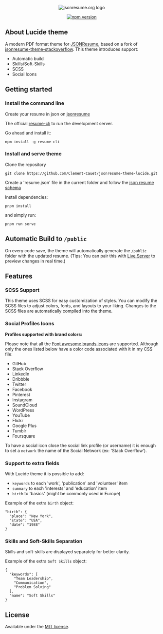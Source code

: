 <p align="center">
  <img src="https://avatars.githubusercontent.com/u/7943272?s=200&v=4" alt="jsonresume.org logo">
</p>

<p align="center">
  <a href="https://badge.fury.io/js/jsonresume-theme-lucide">
    <img src="https://badge.fury.io/js/jsonresume-theme-lucide.svg" alt="npm version">
  </a>
</p>

## About Lucide theme

A modern PDF format theme for [JSONResume](https://jsonresume.org), based on a fork of [jsonresume-theme-stackoverflow](https://github.com/jsonresume/jsonresume.org/tree/master/themes/stackoverflow). 
This theme introduces support:

- Automatic build 
- Skills/Soft-Skills
- SCSS
- Social Icons  

## Getting started

### Install the command line

Create your resume in json on [jsonresume](https://jsonresume.org)

The official [resume-cli](https://github.com/jsonresume/resume-cli) to run the development server.

Go ahead and install it:

```
npm install -g resume-cli
```

### Install and serve theme

Clone the repository

```
git clone https://github.com/Clement-Cauet/jsonresume-theme-lucide.git
```

Create a 'resume.json' file in the current folder and follow the [json resume schema](https://jsonresume.org/schema/)

Install dependencies:

```
pnpm install
```

and simply run:

```
pnpm run serve
```

## Automatic Build to ``/public``

On every code save, the theme will automatically generate the ``/public`` folder with the updated resume. 
(Tips: You can pair this with [Live Server](https://marketplace.visualstudio.com/items?itemName=ritwickdey.LiveServer) to preview changes in real time.)

## Features

### SCSS Support

This theme uses SCSS for easy customization of styles. You can modify the SCSS files to adjust colors, fonts, and layouts to your liking. Changes to the SCSS files are automatically compiled into the theme.

### Social Profiles Icons

**Profiles supported with brand colors:**

Please note that all the [Font awesome brands icons](https://fontawesome.com/search?s=brands) are supported. Although only the ones listed below have a color code associated with it in my CSS file:

- GitHub
- Stack Overflow
- LinkedIn
- Dribbble
- Twitter
- Facebook
- Pinterest
- Instagram
- SoundCloud
- WordPress
- YouTube
- Flickr
- Google Plus
- Tumblr
- Foursquare

To have a social icon close the social link profile (or username) it is enough to set a `network` the name of the Social Network (ex: 'Stack Overflow').

### Support to extra fields

With Lucide theme it is possible to add:

- `keywords` to each 'work', 'publication' and 'volunteer' item
- `summary` to each 'interests' and 'education' item
- `birth` to 'basics' (might be commonly used in Europe)

Example of the extra `birth` object:

```
"birth": {
  "place": "New York",
  "state": "USA",
  "date": "1988"
}
```
### Skills and Soft-Skills Separation

Skills and soft-skills are displayed separately for better clarity.

Example of the extra `Soft Skills` object:

```
{
  "keywords": [
    "Team Leadership",
    "Communication",
    "Problem Solving"
  ],
  "name": "Soft Skills"
}
```

## License

Available under the [MIT license](http://opensource.org/licenses/mit-license.php).
